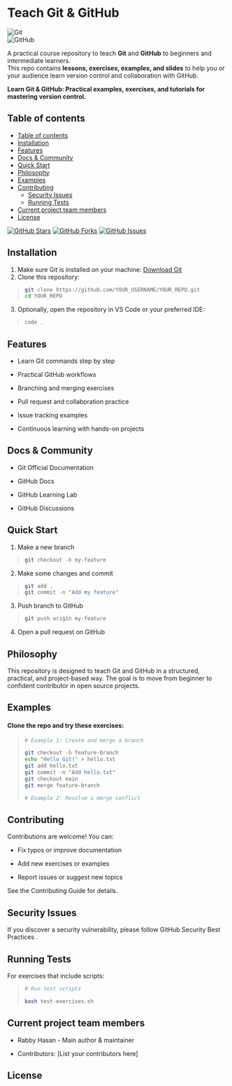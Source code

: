 # Teach Git & GitHub

![Git](https://img.shields.io/badge/Git-Beginner--Friendly-blue)  
![GitHub](https://img.shields.io/badge/GitHub-Learning--Repo-brightgreen)

A practical course repository to teach **Git** and **GitHub** to beginners and intermediate learners.  
This repo contains **lessons, exercises, examples, and slides** to help you or your audience learn version control and collaboration with GitHub.


**Learn Git & GitHub: Practical examples, exercises, and tutorials for mastering version control.**

<!-- **This project follows a [Code of Conduct](https://github.com/YOUR_USERNAME/YOUR_REPO/blob/main/CODE_OF_CONDUCT.md).** -->

## Table of contents

- [Table of contents](#table-of-contents)
- [Installation](#installation)
- [Features](#features)
- [Docs & Community](#docs--community)
- [Quick Start](#quick-start)
- [Philosophy](#philosophy)
- [Examples](#examples)
- [Contributing](#contributing)
  - [Security Issues](#security-issues)
  - [Running Tests](#running-tests)
- [Current project team members](#current-project-team-members)
- [License](#license)

[![GitHub Stars](https://img.shields.io/github/stars/YOUR_USERNAME/YOUR_REPO)](https://github.com/rabbyhasanrzs/organization.git)
[![GitHub Forks](https://img.shields.io/github/forks/YOUR_USERNAME/YOUR_REPO)](https://github.com/rabbyhasanrzs/organization.git)
[![GitHub Issues](https://img.shields.io/github/issues/YOUR_USERNAME/YOUR_REPO)](https://github.com/rabbyhasanrzs/organization.gits)

## Installation

1. Make sure Git is installed on your machine: [Download Git](https://git-scm.com/downloads)
2. Clone this repository:

>```bash
>git clone https://github.com/YOUR_USERNAME/YOUR_REPO.git
>cd YOUR_REPO

3. Optionally, open the repository in VS Code or your preferred IDE:

>```bash
>code .
## Features
- Learn Git commands step by step

- Practical GitHub workflows

- Branching and merging exercises

- Pull request and collaboration practice

- Issue tracking examples

- Continuous learning with hands-on projects

## Docs & Community

- Git Official Documentation

- GitHub Docs

- GitHub Learning Lab

- GitHub Discussions

## Quick Start
1. Make a new branch
>```bash
> git checkout -b my-feature

2. Make some changes and commit
>```bash
> git add .
> git commit -m "Add my feature"

3. Push branch to GitHub
>```bash
> git push origin my-feature

4. Open a pull request on GitHub

## Philosophy

This repository is designed to teach Git and GitHub in a structured, practical, and project-based way.
The goal is to move from beginner to confident contributor in open source projects.

## Examples
#### Clone the repo and try these exercises:
>```bash
># Example 1: Create and merge a branch
>
> git checkout -b feature-branch
> echo "Hello Git!" > hello.txt
> git add hello.txt
> git commit -m "Add hello.txt"
> git checkout main
> git merge feature-branch
>
># Example 2: Resolve a merge conflict


## Contributing

Contributions are welcome! You can:

- Fix typos or improve documentation

- Add new exercises or examples

- Report issues or suggest new topics

See the Contributing Guide
 for details.

## Security Issues

If you discover a security vulnerability, please follow GitHub Security Best Practices
.

## Running Tests

For exercises that include scripts:
>```bash
> # Run test scripts
>
> bash test-exercises.sh

## Current project team members

- Rabby Hasan - Main author & maintainer

- Contributors: [List your contributors here]

## License
